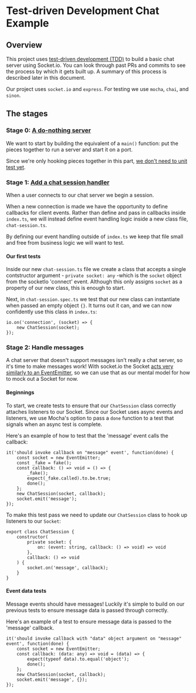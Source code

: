 # Test-driven Development Chat Example
## Overview
This project uses [test-driven development (TDD)](https://msdn.microsoft.com/en-us/library/aa730844(v=vs.80).aspx) to build a basic chat server using Socket.io.
You can look through past PRs and commits to see the process by which it gets built up. A summary of this process is
described later in this document.

Our project uses `socket.io` and `express`. For testing we use `mocha`, `chai`, and `sinon`. 

## The stages
### Stage 0: [A do-nothing server](https://github.com/The-Naive-Bayesian/chat-tdd/blob/ab8b795108eb03211b7a40e0baa326066b702509/index.ts)
We want to start by building the equivalent of a `main()` function: put the pieces together to run a server and start
it on a port.

Since we're only hooking pieces together in this part, [we don't need to unit test yet](
http://misko.hevery.com/2008/08/29/my-main-method-is-better-than-yours/).

### Stage 1: [Add a chat session handler](https://github.com/The-Naive-Bayesian/chat-tdd/tree/a059036426a5dcfc0d583fdd34cb11d5aa5b4962)
When a user connects to our chat server we begin a session.

When a new connection is made we have the opportunity to define callbacks for client events. Rather than define and pass
in callbacks inside `index.ts`, we will instead define event handling logic inside a new class file, `chat-session.ts`.

By defining our event handling outside of `index.ts` we keep that file small and free from business logic we will want
to test.

#### Our first tests
Inside our new `chat-session.ts` file we create a class that accepts a single contstructor
argument - `private socket: any` -which is the `socket` object from the socketIo 'connect' event.
Although this only assigns `socket` as a property of our new class, this is enough to start.


Next, in `chat-session.spec.ts` we test that our new class can instantiate when passed an empty object `{}`.
It turns out it can, and we can now confidently use this class in `index.ts`:

    io.on('connection', (socket) => {
        new ChatSession(socket);
    });

### Stage 2: Handle messages
A chat server that doesn't support messages isn't really a chat server, so it's time to make messages work!
With socket.io the Socket [acts very similarly to an EventEmitter](https://socket.io/docs/server-api/#socket),
so we can use that as our mental model for how to mock out a Socket for now.

#### Beginnings
To start, we create tests to ensure that our `ChatSession` class correctly attaches listeners to our Socket.
Since our Socket uses async events and listeners, we use Mocha's option to pass a `done` function to
a test that signals when an async test is complete.

Here's an example of how to test that the 'message' event calls the callback:

    it('should invoke callback on "message" event', function(done) {
        const socket = new EventEmitter;
        const _fake = fake();
        const callback: () => void = () => {
            _fake();
            expect(_fake.called).to.be.true;
            done();
        };
        new ChatSession(socket, callback);
        socket.emit('message');
    });
    
To make this test pass we need to update our `ChatSession` class to hook up listeners to our `Socket`:

    export class ChatSession {
        constructor(
            private socket: {
                on: (event: string, callback: () => void) => void
            },
            callback: () => void
        ) {
            socket.on('message', callback);
        }
    }

#### Event data tests
Message events should have messages! Luckily it's simple to build on our previous tests to ensure message data is
passed through correctly.

Here's an example of a test to ensure message data is passed to the 'message' callback.

    it('should invoke callback with "data" object argument on "message" event', function(done) {
        const socket = new EventEmitter;
        const callback: (data: any) => void = (data) => {
            expect(typeof data).to.equal('object');
            done();
        };
        new ChatSession(socket, callback);
        socket.emit('message', {});
    });

